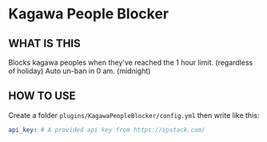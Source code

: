 # Kagawa People Blocker

## WHAT IS THIS
Blocks kagawa peoples when they've reached the 1 hour limit. (regardless of holiday)
Auto un-ban in 0 am. (midnight)

## HOW TO USE
Create a folder `plugins/KagawaPeopleBlocker/config.yml` then write like this:
```yaml
api_key: # A provided api key from https://ipstack.com/
```